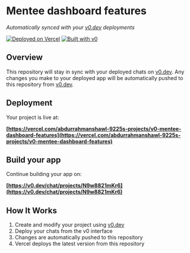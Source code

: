 # Mentee dashboard features

*Automatically synced with your [v0.dev](https://v0.dev) deployments*

[![Deployed on Vercel](https://img.shields.io/badge/Deployed%20on-Vercel-black?style=for-the-badge&logo=vercel)](https://vercel.com/abdurrahmanshawl-9225s-projects/v0-mentee-dashboard-features)
[![Built with v0](https://img.shields.io/badge/Built%20with-v0.dev-black?style=for-the-badge)](https://v0.dev/chat/projects/N9w8821mKr6)

## Overview

This repository will stay in sync with your deployed chats on [v0.dev](https://v0.dev).
Any changes you make to your deployed app will be automatically pushed to this repository from [v0.dev](https://v0.dev).

## Deployment

Your project is live at:

**[https://vercel.com/abdurrahmanshawl-9225s-projects/v0-mentee-dashboard-features](https://vercel.com/abdurrahmanshawl-9225s-projects/v0-mentee-dashboard-features)**

## Build your app

Continue building your app on:

**[https://v0.dev/chat/projects/N9w8821mKr6](https://v0.dev/chat/projects/N9w8821mKr6)**

## How It Works

1. Create and modify your project using [v0.dev](https://v0.dev)
2. Deploy your chats from the v0 interface
3. Changes are automatically pushed to this repository
4. Vercel deploys the latest version from this repository